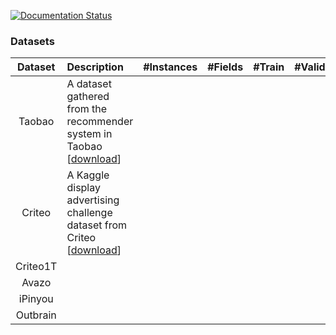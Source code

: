 [![Documentation Status](https://readthedocs.org/projects/deepctr/badge/?version=latest)](https://deepctr.readthedocs.io/en/latest/?badge=latest)



### Datasets
| Dataset | Description | #Instances | #Fields | #Train | #Validate | #Test | 
| :-----: |:------------|-----------:| -------:|-------:|----------:|------:|
| Taobao   | A dataset gathered from the recommender system in Taobao [[download](https://tianchi.aliyun.com/datalab/dataSet.html?dataId=408)] | | | | ||
| Criteo  | A Kaggle display advertising challenge dataset from Criteo [[download](https://s3-eu-west-1.amazonaws.com/kaggle-display-advertising-challenge-dataset/dac.tar.gz)] | | | | ||
| Criteo1T  | | | | | ||
| Avazo  | | | | | ||
| iPinyou  | | | | | ||
| Outbrain  | | | | | ||

